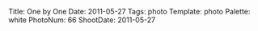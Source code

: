 Title: One by One
Date: 2011-05-27
Tags: photo
Template: photo
Palette: white
PhotoNum: 66
ShootDate: 2011-05-27
